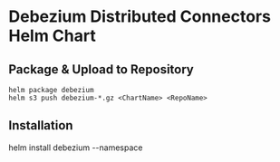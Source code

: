# Debezium Distributed Connectors Helm Chart

## Package & Upload to Repository

```
helm package debezium
helm s3 push debezium-*.gz <ChartName> <RepoName>
```

## Installation

helm install debezium --namespace <NameSpace> <ReleaseName> <ChartName>

